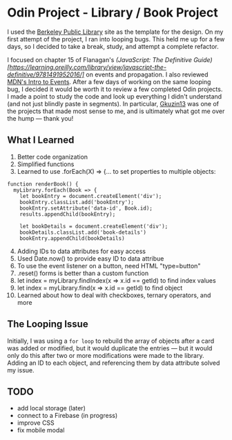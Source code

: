 # Odin Project - Library / Book Project

I used the [Berkeley Public Library](https://www.berkeleypubliclibrary.org/) site as the template for the design. On my first attempt of the project, I ran into looping bugs. This held me up for a few days, so I decided to take a break, study, and attempt a complete refactor.

I focused on chapter 15 of Flanagan's *(JavaScript: The Definitive Guide)[https://learning.oreilly.com/library/view/javascript-the-definitive/9781491952016/]* on events and propagation. I also reviewed [MDN's Intro to Events](https://developer.mozilla.org/en-US/docs/Learn/JavaScript/Building_blocks/Events). After a few days of working on the same looping bug, I decided it would be worth it to review a few completed Odin projects. I made a point to study the code and look up everything I didn't understand (and not just blindly paste in segments). In particular, [Gkuzin13](https://github.com/Gkuzin13/book-library) was one of the projects that made most sense to me, and is ultimately what got me over the hump — thank you!

## What I Learned
1. Better code organization 
2. Simplified functions
3. Learned to use .forEach(X) => {...  to set properties to multiple objects:
```
function renderBook() {
  myLibrary.forEach(Book => {
    let bookEntry = document.createElement('div');
    bookEntry.classList.add('bookEntry');
    bookEntry.setAttribute('data-id', Book.id);
    results.appendChild(bookEntry);

    let bookDetails = document.createElement('div');
    bookDetails.classList.add('book-details')
    bookEntry.appendChild(bookDetails)
```
4. Adding IDs to data attributes for easy access
5. Used Date.now() to provide easy ID to data attribue
6. To use the event listener on a button, need HTML "type=button" 
7. .reset() forms is better than a custom function
8. let index = myLibrary.findIndex(x => x.id == getId) to find index values
9. let index = myLibrary.find(x => x.id == getId) to find object
10. Learned about how to deal with checkboxes, ternary operators, and more

## The Looping Issue
Initially, I was using a ```for loop``` to rebuild the array of objects after a card was added or modified, but it would duplicate the entries — but it would only do this after two or more modifications were made to the library. Adding an ID to each object, and referencing them by data attribute solved my issue.

## TODO
- add local storage (later)
- connect to a Firebase (in progress)
- improve CSS
- fix mobile modal